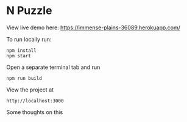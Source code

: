 # N Puzzle

View live demo here: https://immense-plains-36089.herokuapp.com/


To run locally run:

```
npm install
npm start
```
Open a separate terminal tab and run
```
npm run build
```
View the project at 
```
http://localhost:3000
```

Some thoughts on this 

